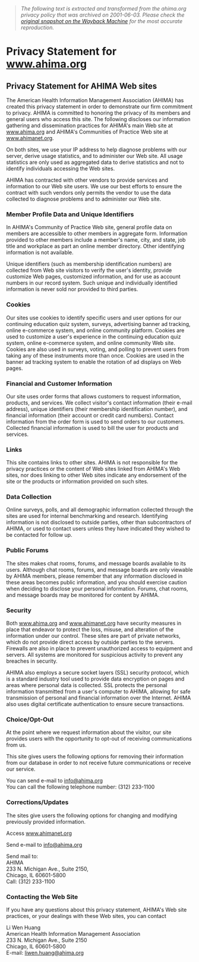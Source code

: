 > *The following text is extracted and transformed from the ahima.org privacy policy that was archived on 2001-06-03. Please check the [original snapshot on the Wayback Machine](https://web.archive.org/web/20010603173309id_/http%3A//www.ahima.org/privacy.statement.html) for the most accurate reproduction.*

# Privacy Statement for www.ahima.org

## Privacy Statement for AHIMA Web sites

The American Health Information Management Association (AHIMA) has created this privacy statement in order to demonstrate our firm commitment to privacy. AHIMA is committed to honoring the privacy of its members and general users who access this site. The following discloses our information gathering and dissemination practices for AHIMA's main Web site at www.ahima.org and AHIMA's Communities of Practice Web site at www.ahimanet.org.

On both sites, we use your IP address to help diagnose problems with our server, derive usage statistics, and to administer our Web site. All usage statistics are only used as aggregated data to derive statistics and not to identify individuals accessing the Web sites. 

AHIMA has contracted with other vendors to provide services and information to our Web site users. We use our best efforts to ensure the contract with such vendors only permits the vendor to use the data collected to diagnose problems and to administer our Web site.

### Member Profile Data and Unique Identifiers

In AHIMA's Community of Practice Web site, general profile data on members are accessible to other members in aggregate form. Information provided to other members include a member's name, city, and state, job title and workplace as part an online member directory. Other identifying information is not available.

Unique identifiers (such as membership identification numbers) are collected from Web site visitors to verify the user's identity, provide customize Web pages, customized information, and for use as account numbers in our record system. Such unique and individually identified information is never sold nor provided to third parties.

### Cookies

Our sites use cookies to identify specific users and user options for our continuing education quiz system, surveys, advertising banner ad tracking, online e-commerce system, and online community platform. Cookies are used to customize a user's experience in the continuing education quiz system, online e-commerce system, and online community Web site. Cookies are also used in surveys, voting, and polling to prevent users from taking any of these instruments more than once. Cookies are used in the banner ad tracking system to enable the rotation of ad displays on Web pages. 

### Financial and Customer Information

Our site uses order forms that allows customers to request information, products, and services. We collect visitor's contact information (their e-mail address), unique identifiers (their membership identification number), and financial information (their account or credit card numbers). Contact information from the order form is used to send orders to our customers. Collected financial information is used to bill the user for products and services.

### Links

This site contains links to other sites. AHIMA is not responsible for the privacy practices or the content of Web sites linked from AHIMA's Web sites, nor does linking to other Web sites indicate any endorsement of the site or the products or information provided on such sites.

### Data Collection

Online surveys, polls, and all demographic information collected through the sites are used for internal benchmarking and research. Identifying information is not disclosed to outside parties, other than subcontractors of AHIMA, or used to contact users unless they have indicated they wished to be contacted for follow up. 

### Public Forums

The sites makes chat rooms, forums, and message boards available to its users. Although chat rooms, forums, and message boards are only viewable by AHIMA members, please remember that any information disclosed in these areas becomes public information, and you should exercise caution when deciding to disclose your personal information. Forums, chat rooms, and message boards may be monitored for content by AHIMA. 

### Security

Both www.ahima.org and www.ahimanet.org have security measures in place that endeavor to protect the loss, misuse, and alteration of the information under our control. These sites are part of private networks, which do not provide direct access by outside parties to the servers. Firewalls are also in place to prevent unauthorized access to equipment and servers. All systems are monitored for suspicious activity to prevent any breaches in security. 

AHIMA also employs a secure socket layers (SSL) security protocol, which is a standard industry tool used to provide data encryption on pages and areas where personal data is collected. SSL protects the personal information transmitted from a user's computer to AHIMA, allowing for safe transmission of personal and financial information over the Internet. AHIMA also uses digital certificate authentication to ensure secure transactions.

### Choice/Opt-Out

At the point where we request information about the visitor, our site provides users with the opportunity to opt-out of receiving communications from us. 

This site gives users the following options for removing their information from our database in order to not receive future communications or receive our service. 

You can send e-mail to [info@ahima.org ](mailto:info@ahima.org%20)  
You can call the following telephone number: (312) 233-1100 

### Corrections/Updates 

The sites give users the following options for changing and modifying previously provided information. 

Access www.ahimanet.org  


Send e-mail to [info@ahima.org](mailto:info@ahima.org%20)  


Send mail to:  
AHIMA  
233 N. Michigan Ave., Suite 2150,   
Chicago, IL 60601-5800   
Call: (312) 233-1100 

### Contacting the Web Site

If you have any questions about this privacy statement, AHIMA's Web site practices, or your dealings with these Web sites, you can contact 

Li Wen Huang  
American Health Information Management Association  
233 N. Michigan Ave., Suite 2150  
Chicago, IL 60601-5800  
E-mail: [liwen.huang@ahima.org](mailto:liwen.huang@ahima.org)
